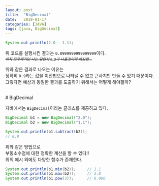 ```yaml
---
layout: post
title:  "BigDecimal"
date:   2019-01-17
categories: [JAVA]
tags: [java, BigDecimal]
---
```



~~~java
System.out.println(2.0 - 1.1);
~~~
위 코드를 실행시킨 결과는 `0.8999999999999999`이다.  
<small>*~~아직 쪼무래기인 나는 당연히 `0.9`가 나올것이라 예상했...~~*</small>

위와 같은 결과로 나오는 이유는  
정확히 `0.9`라는 값을 이진법으로 나타낼 수 없고 근사치만 만들 수 있기 때문이다.  
그렇다면 예상과 동일한 결과를 도출하기 위해서는 어떻게 해야할까?  


<br/>
# BigDecimal  

자바에서는 `BigDecimal`이라는 클래스를 제공하고 있다.  

~~~java
BigDecimal b1 = new BigDecimal("2.0");
BigDecimal b2 = new BigDecimal("1.1");

System.out.println(b1.subtract(b2));
// 0.9
~~~  

위와 같은 방법으로  
부동소수점에 대한 정확한 계산을 할 수 있다!!  
위의 예시 외에도 다양한 함수가 존재한다.

~~~java
System.out.println(b1.min(b2));     // 1.1
System.out.println(b1.max(b2));     // 2.0
System.out.println(b1.pow(3));      // 8.000
~~~  
